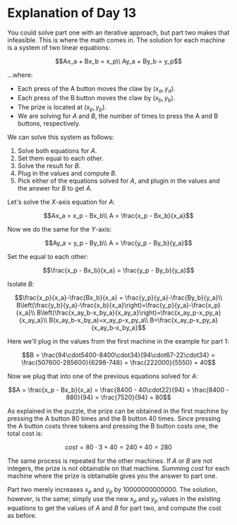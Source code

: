 # Explanation of Day 13

You could solve part one with an iterative approach, but part two makes that infeasible. This is where the math comes in. The solution for each machine is a system of two linear equations:

```math
Ax_a + Bx_b = x_p\\
Ay_a + By_b = y_p
```

...where:

- Each press of the A button moves the claw by $(x_a,y_a)$.
- Each press of the B button moves the claw by $(x_b,y_b)$.
- The prize is located at $(x_p,y_p)$.
- We are solving for $A$ and $B$, the number of times to press the A and B buttons, respectively.

We can solve this system as follows:

1. Solve both equations for $A$.
2. Set them equal to each other.
3. Solve the result for $B$.
4. Plug in the values and compute $B$.
5. Pick either of the equations solved for $A$, and plugin in the values and the answer for $B$ to get $A$.

Let's solve the $X$-axis equation for $A$:

```math
Ax_a = x_p - Bx_b\\
A = \frac{x_p - Bx_b}{x_a}
```

Now we do the same for the $Y$-axis:

```math
Ay_a = y_p - By_b\\
A = \frac{y_p - By_b}{y_a}
```

Set the equal to each other:

```math
\frac{x_p - Bx_b}{x_a} = \frac{y_p - By_b}{y_a}
```

Isolate $B$:

```math
\frac{x_p}{x_a}-\frac{Bx_b}{x_a} = \frac{y_p}{y_a}-\frac{By_b}{y_a}\\
B\left(\frac{y_b}{y_a}-\frac{x_b}{x_a}\right)=\frac{y_p}{y_a}-\frac{x_p}{x_a}\\
B\left(\frac{x_ay_b-x_by_a}{x_ay_a}\right)=\frac{x_ay_p-x_py_a}{x_ay_a}\\
B(x_ay_b-x_by_a)=x_ay_p-x_py_a\\
B=\frac{x_ay_p-x_py_a}{x_ay_b-x_by_a}
```

Here we'll plug in the values from the first machine in the example for part 1:

```math
B = \frac{94\cdot5400-8400\cdot34}{94\cdot67-22\cdot34}
= \frac{507600-285600}{6298-748}
= \frac{222000}{5550}
= 40
```

Now we plug that into one of the previous equations solved for $A$:

```math
A = \frac{x_p - Bx_b}{x_a}
= \frac{8400 - 40\cdot22}{94}
= \frac{8400 - 880}{94}
= \frac{7520}{94}
= 80
```

As explained in the puzzle, the prize can be obtained in the first machine by pressing the A button 80 times and the B button 40 times. Since pressing the A button costs three tokens and pressing the B button costs one, the total cost is:

```math
cost = 80\cdot3 + 40 = 240 + 40 = 280
```

The same process is repeated for the other machines. If $A$ or $B$ are not integers, the prize is not obtainable on that machine. Summing $cost$ for each machine where the prize is obtainable gives you the answer to part one.

Part two merely increases $x_p$ and $y_p$ by $10000000000000$. The solution, however, is the same; simply use the new $x_p$ and $y_p$ values in the existing equations to get the values of $A$ and $B$ for part two, and compute the cost as before.
